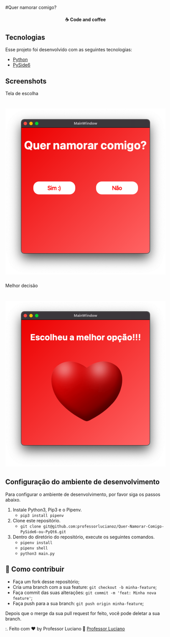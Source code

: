 #Quer namorar comigo?

<h4 align="center">
  ☕ Code and coffee
</h4>

## Tecnologias

Esse projeto foi desenvolvido com as seguintes tecnologias:

- [Python](https://python.org/)
- [PySide6](https://www.qt.io/qt-for-python)

## Screenshots

Tela de escolha
<h1 align="center">
    <img alt="" title="#delicinha" src=".github/screen_1.png"/>
</h1>

Melhor decisão
<h1 align="center">
    <img alt="" title="#delicinha" src=".github/screen_2.png"/>
</h1>


## Configuração do ambiente de desenvolvimento
Para configurar o ambiente de desenvolvimento, por favor siga os passos abaixo.

1. Instale Python3, Pip3 e o Pipenv.
    * `pip3 install pipenv`
2. Clone este repositório.
    * `git clone git@github.com:professorlucianoz/Quer-Namorar-Comigo-PySide6-ou-PyQt6.git`
3. Dentro do diretório do repositório, execute os seguintes comandos.
    * `pipenv install`
    * `pipenv shell`
    * `python3 main.py`

## 🤔 Como contribuir

- Faça um fork desse repositório;
- Cria uma branch com a sua feature: `git checkout -b minha-feature`;
- Faça commit das suas alterações: `git commit -m 'feat: Minha nova feature'`;
- Faça push para a sua branch: `git push origin minha-feature`;

Depois que o merge da sua pull request for feito, você pode deletar a sua branch.

:. Feito com ♥ by Professor Luciano :wave: [Professor Luciano](https://pythonsimplificado.com.br/links)
